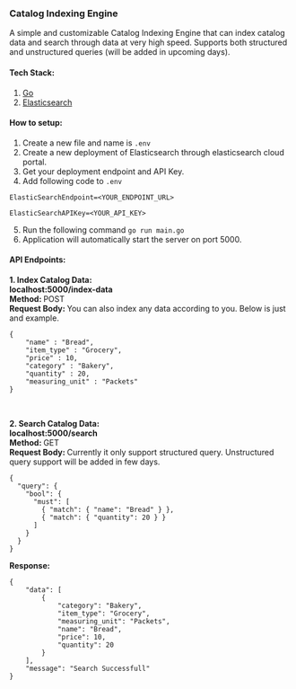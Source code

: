 ### Catalog Indexing Engine
A simple and customizable Catalog Indexing Engine that can index catalog data and search through data at very high speed. Supports both structured and unstructured queries (will be added in upcoming days).

#### Tech Stack: 
1. <a href="https://go.dev/">Go</a>
2. <a href="https://www.elastic.co/elasticsearch">Elasticsearch</a>

#### How to setup: 
1. Create a new file and name is `.env`
2. Create a new deployment of Elasticsearch through elasticsearch cloud portal.
3. Get your deployment endpoint and API Key.
4. Add following code to `.env`

```
ElasticSearchEndpoint=<YOUR_ENDPOINT_URL>

ElasticSearchAPIKey=<YOUR_API_KEY>
```
5. Run the following command `go run main.go`
6. Application will automatically start the server on port 5000.


#### API Endpoints:

<b>1. Index Catalog Data:</b><br>
<b>localhost:5000/index-data</b><br>
<b>Method: </b> POST <br>
<b>Request Body: </b> You can also index any data according to you. Below is just and example.
```
{
    "name" : "Bread",
    "item_type" : "Grocery",
    "price" : 10,
    "category" : "Bakery",
    "quantity" : 20,
    "measuring_unit" : "Packets"
}
```

<br>

<b>2. Search Catalog Data:</b><br>
<b>localhost:5000/search</b><br>
<b>Method: </b> GET <br>
<b>Request Body: </b> Currently it only support structured query. Unstructured query support will be added in few days.

```
{
  "query": {
    "bool": {
      "must": [
        { "match": { "name": "Bread" } },
        { "match": { "quantity": 20 } }
      ]
    }
  }
}
```

<b>Response: </b><br>
```
{
    "data": [
        {
            "category": "Bakery",
            "item_type": "Grocery",
            "measuring_unit": "Packets",
            "name": "Bread",
            "price": 10,
            "quantity": 20
        }
    ],
    "message": "Search Successfull"
}
```
